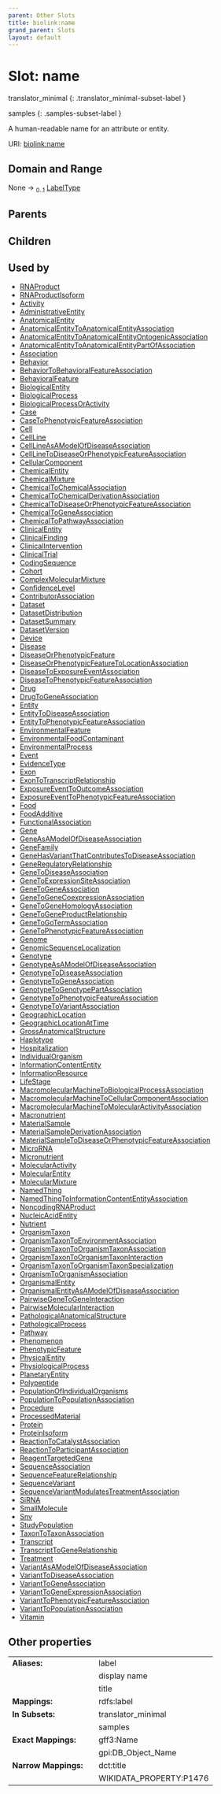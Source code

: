 ```yaml
---
parent: Other Slots
title: biolink:name
grand_parent: Slots
layout: default
---
```


# Slot: name

translator_minimal
{: .translator_minimal-subset-label }

samples
{: .samples-subset-label }


A human-readable name for an attribute or entity.

URI: [biolink:name](https://w3id.org/biolink/vocab/name)

## Domain and Range

None ->  <sub>0..1</sub> [LabelType](types/LabelType.md)

## Parents


## Children


## Used by

 * [RNAProduct](RNAProduct.md)
 * [RNAProductIsoform](RNAProductIsoform.md)
 * [Activity](Activity.md)
 * [AdministrativeEntity](AdministrativeEntity.md)
 * [AnatomicalEntity](AnatomicalEntity.md)
 * [AnatomicalEntityToAnatomicalEntityAssociation](AnatomicalEntityToAnatomicalEntityAssociation.md)
 * [AnatomicalEntityToAnatomicalEntityOntogenicAssociation](AnatomicalEntityToAnatomicalEntityOntogenicAssociation.md)
 * [AnatomicalEntityToAnatomicalEntityPartOfAssociation](AnatomicalEntityToAnatomicalEntityPartOfAssociation.md)
 * [Association](Association.md)
 * [Behavior](Behavior.md)
 * [BehaviorToBehavioralFeatureAssociation](BehaviorToBehavioralFeatureAssociation.md)
 * [BehavioralFeature](BehavioralFeature.md)
 * [BiologicalEntity](BiologicalEntity.md)
 * [BiologicalProcess](BiologicalProcess.md)
 * [BiologicalProcessOrActivity](BiologicalProcessOrActivity.md)
 * [Case](Case.md)
 * [CaseToPhenotypicFeatureAssociation](CaseToPhenotypicFeatureAssociation.md)
 * [Cell](Cell.md)
 * [CellLine](CellLine.md)
 * [CellLineAsAModelOfDiseaseAssociation](CellLineAsAModelOfDiseaseAssociation.md)
 * [CellLineToDiseaseOrPhenotypicFeatureAssociation](CellLineToDiseaseOrPhenotypicFeatureAssociation.md)
 * [CellularComponent](CellularComponent.md)
 * [ChemicalEntity](ChemicalEntity.md)
 * [ChemicalMixture](ChemicalMixture.md)
 * [ChemicalToChemicalAssociation](ChemicalToChemicalAssociation.md)
 * [ChemicalToChemicalDerivationAssociation](ChemicalToChemicalDerivationAssociation.md)
 * [ChemicalToDiseaseOrPhenotypicFeatureAssociation](ChemicalToDiseaseOrPhenotypicFeatureAssociation.md)
 * [ChemicalToGeneAssociation](ChemicalToGeneAssociation.md)
 * [ChemicalToPathwayAssociation](ChemicalToPathwayAssociation.md)
 * [ClinicalEntity](ClinicalEntity.md)
 * [ClinicalFinding](ClinicalFinding.md)
 * [ClinicalIntervention](ClinicalIntervention.md)
 * [ClinicalTrial](ClinicalTrial.md)
 * [CodingSequence](CodingSequence.md)
 * [Cohort](Cohort.md)
 * [ComplexMolecularMixture](ComplexMolecularMixture.md)
 * [ConfidenceLevel](ConfidenceLevel.md)
 * [ContributorAssociation](ContributorAssociation.md)
 * [Dataset](Dataset.md)
 * [DatasetDistribution](DatasetDistribution.md)
 * [DatasetSummary](DatasetSummary.md)
 * [DatasetVersion](DatasetVersion.md)
 * [Device](Device.md)
 * [Disease](Disease.md)
 * [DiseaseOrPhenotypicFeature](DiseaseOrPhenotypicFeature.md)
 * [DiseaseOrPhenotypicFeatureToLocationAssociation](DiseaseOrPhenotypicFeatureToLocationAssociation.md)
 * [DiseaseToExposureEventAssociation](DiseaseToExposureEventAssociation.md)
 * [DiseaseToPhenotypicFeatureAssociation](DiseaseToPhenotypicFeatureAssociation.md)
 * [Drug](Drug.md)
 * [DrugToGeneAssociation](DrugToGeneAssociation.md)
 * [Entity](Entity.md)
 * [EntityToDiseaseAssociation](EntityToDiseaseAssociation.md)
 * [EntityToPhenotypicFeatureAssociation](EntityToPhenotypicFeatureAssociation.md)
 * [EnvironmentalFeature](EnvironmentalFeature.md)
 * [EnvironmentalFoodContaminant](EnvironmentalFoodContaminant.md)
 * [EnvironmentalProcess](EnvironmentalProcess.md)
 * [Event](Event.md)
 * [EvidenceType](EvidenceType.md)
 * [Exon](Exon.md)
 * [ExonToTranscriptRelationship](ExonToTranscriptRelationship.md)
 * [ExposureEventToOutcomeAssociation](ExposureEventToOutcomeAssociation.md)
 * [ExposureEventToPhenotypicFeatureAssociation](ExposureEventToPhenotypicFeatureAssociation.md)
 * [Food](Food.md)
 * [FoodAdditive](FoodAdditive.md)
 * [FunctionalAssociation](FunctionalAssociation.md)
 * [Gene](Gene.md)
 * [GeneAsAModelOfDiseaseAssociation](GeneAsAModelOfDiseaseAssociation.md)
 * [GeneFamily](GeneFamily.md)
 * [GeneHasVariantThatContributesToDiseaseAssociation](GeneHasVariantThatContributesToDiseaseAssociation.md)
 * [GeneRegulatoryRelationship](GeneRegulatoryRelationship.md)
 * [GeneToDiseaseAssociation](GeneToDiseaseAssociation.md)
 * [GeneToExpressionSiteAssociation](GeneToExpressionSiteAssociation.md)
 * [GeneToGeneAssociation](GeneToGeneAssociation.md)
 * [GeneToGeneCoexpressionAssociation](GeneToGeneCoexpressionAssociation.md)
 * [GeneToGeneHomologyAssociation](GeneToGeneHomologyAssociation.md)
 * [GeneToGeneProductRelationship](GeneToGeneProductRelationship.md)
 * [GeneToGoTermAssociation](GeneToGoTermAssociation.md)
 * [GeneToPhenotypicFeatureAssociation](GeneToPhenotypicFeatureAssociation.md)
 * [Genome](Genome.md)
 * [GenomicSequenceLocalization](GenomicSequenceLocalization.md)
 * [Genotype](Genotype.md)
 * [GenotypeAsAModelOfDiseaseAssociation](GenotypeAsAModelOfDiseaseAssociation.md)
 * [GenotypeToDiseaseAssociation](GenotypeToDiseaseAssociation.md)
 * [GenotypeToGeneAssociation](GenotypeToGeneAssociation.md)
 * [GenotypeToGenotypePartAssociation](GenotypeToGenotypePartAssociation.md)
 * [GenotypeToPhenotypicFeatureAssociation](GenotypeToPhenotypicFeatureAssociation.md)
 * [GenotypeToVariantAssociation](GenotypeToVariantAssociation.md)
 * [GeographicLocation](GeographicLocation.md)
 * [GeographicLocationAtTime](GeographicLocationAtTime.md)
 * [GrossAnatomicalStructure](GrossAnatomicalStructure.md)
 * [Haplotype](Haplotype.md)
 * [Hospitalization](Hospitalization.md)
 * [IndividualOrganism](IndividualOrganism.md)
 * [InformationContentEntity](InformationContentEntity.md)
 * [InformationResource](InformationResource.md)
 * [LifeStage](LifeStage.md)
 * [MacromolecularMachineToBiologicalProcessAssociation](MacromolecularMachineToBiologicalProcessAssociation.md)
 * [MacromolecularMachineToCellularComponentAssociation](MacromolecularMachineToCellularComponentAssociation.md)
 * [MacromolecularMachineToMolecularActivityAssociation](MacromolecularMachineToMolecularActivityAssociation.md)
 * [Macronutrient](Macronutrient.md)
 * [MaterialSample](MaterialSample.md)
 * [MaterialSampleDerivationAssociation](MaterialSampleDerivationAssociation.md)
 * [MaterialSampleToDiseaseOrPhenotypicFeatureAssociation](MaterialSampleToDiseaseOrPhenotypicFeatureAssociation.md)
 * [MicroRNA](MicroRNA.md)
 * [Micronutrient](Micronutrient.md)
 * [MolecularActivity](MolecularActivity.md)
 * [MolecularEntity](MolecularEntity.md)
 * [MolecularMixture](MolecularMixture.md)
 * [NamedThing](NamedThing.md)
 * [NamedThingToInformationContentEntityAssociation](NamedThingToInformationContentEntityAssociation.md)
 * [NoncodingRNAProduct](NoncodingRNAProduct.md)
 * [NucleicAcidEntity](NucleicAcidEntity.md)
 * [Nutrient](Nutrient.md)
 * [OrganismTaxon](OrganismTaxon.md)
 * [OrganismTaxonToEnvironmentAssociation](OrganismTaxonToEnvironmentAssociation.md)
 * [OrganismTaxonToOrganismTaxonAssociation](OrganismTaxonToOrganismTaxonAssociation.md)
 * [OrganismTaxonToOrganismTaxonInteraction](OrganismTaxonToOrganismTaxonInteraction.md)
 * [OrganismTaxonToOrganismTaxonSpecialization](OrganismTaxonToOrganismTaxonSpecialization.md)
 * [OrganismToOrganismAssociation](OrganismToOrganismAssociation.md)
 * [OrganismalEntity](OrganismalEntity.md)
 * [OrganismalEntityAsAModelOfDiseaseAssociation](OrganismalEntityAsAModelOfDiseaseAssociation.md)
 * [PairwiseGeneToGeneInteraction](PairwiseGeneToGeneInteraction.md)
 * [PairwiseMolecularInteraction](PairwiseMolecularInteraction.md)
 * [PathologicalAnatomicalStructure](PathologicalAnatomicalStructure.md)
 * [PathologicalProcess](PathologicalProcess.md)
 * [Pathway](Pathway.md)
 * [Phenomenon](Phenomenon.md)
 * [PhenotypicFeature](PhenotypicFeature.md)
 * [PhysicalEntity](PhysicalEntity.md)
 * [PhysiologicalProcess](PhysiologicalProcess.md)
 * [PlanetaryEntity](PlanetaryEntity.md)
 * [Polypeptide](Polypeptide.md)
 * [PopulationOfIndividualOrganisms](PopulationOfIndividualOrganisms.md)
 * [PopulationToPopulationAssociation](PopulationToPopulationAssociation.md)
 * [Procedure](Procedure.md)
 * [ProcessedMaterial](ProcessedMaterial.md)
 * [Protein](Protein.md)
 * [ProteinIsoform](ProteinIsoform.md)
 * [ReactionToCatalystAssociation](ReactionToCatalystAssociation.md)
 * [ReactionToParticipantAssociation](ReactionToParticipantAssociation.md)
 * [ReagentTargetedGene](ReagentTargetedGene.md)
 * [SequenceAssociation](SequenceAssociation.md)
 * [SequenceFeatureRelationship](SequenceFeatureRelationship.md)
 * [SequenceVariant](SequenceVariant.md)
 * [SequenceVariantModulatesTreatmentAssociation](SequenceVariantModulatesTreatmentAssociation.md)
 * [SiRNA](SiRNA.md)
 * [SmallMolecule](SmallMolecule.md)
 * [Snv](Snv.md)
 * [StudyPopulation](StudyPopulation.md)
 * [TaxonToTaxonAssociation](TaxonToTaxonAssociation.md)
 * [Transcript](Transcript.md)
 * [TranscriptToGeneRelationship](TranscriptToGeneRelationship.md)
 * [Treatment](Treatment.md)
 * [VariantAsAModelOfDiseaseAssociation](VariantAsAModelOfDiseaseAssociation.md)
 * [VariantToDiseaseAssociation](VariantToDiseaseAssociation.md)
 * [VariantToGeneAssociation](VariantToGeneAssociation.md)
 * [VariantToGeneExpressionAssociation](VariantToGeneExpressionAssociation.md)
 * [VariantToPhenotypicFeatureAssociation](VariantToPhenotypicFeatureAssociation.md)
 * [VariantToPopulationAssociation](VariantToPopulationAssociation.md)
 * [Vitamin](Vitamin.md)

## Other properties

|  |  |  |
| --- | --- | --- |
| **Aliases:** | | label |
|  | | display name |
|  | | title |
| **Mappings:** | | rdfs:label |
| **In Subsets:** | | translator_minimal |
|  | | samples |
| **Exact Mappings:** | | gff3:Name |
|  | | gpi:DB_Object_Name |
| **Narrow Mappings:** | | dct:title |
|  | | WIKIDATA_PROPERTY:P1476 |

